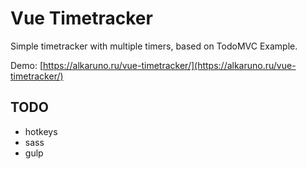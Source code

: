 Vue Timetracker
===============

Simple timetracker with multiple timers, based on TodoMVC Example.

Demo: [https://alkaruno.ru/vue-timetracker/](https://alkaruno.ru/vue-timetracker/)

TODO
----

- hotkeys
- sass
- gulp
